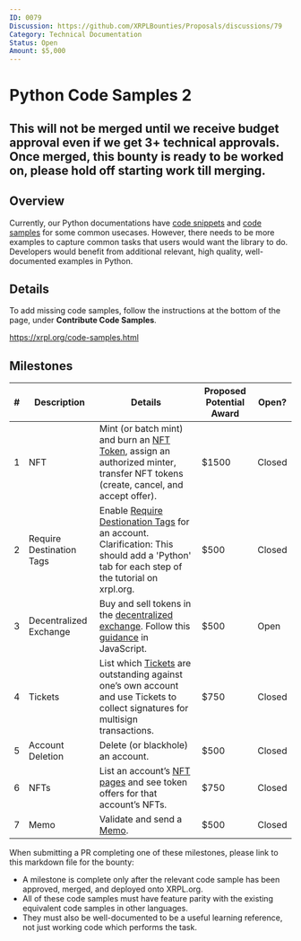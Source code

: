```yaml
---
ID: 0079
Discussion: https://github.com/XRPLBounties/Proposals/discussions/79
Category: Technical Documentation
Status: Open
Amount: $5,000
---
```


# Python Code Samples 2

## This will not be merged until we receive budget approval even if we get 3+ technical approvals. Once merged, this bounty is ready to be worked on, please hold off starting work till merging. ##

## Overview

Currently, our Python documentations have [code snippets](https://github.com/XRPLF/xrpl-py/tree/master/snippets) and [code samples](https://github.com/XRPLF/xrpl-dev-portal/tree/master/content/_code-samples) for some common usecases. However, there needs to be more examples to capture common tasks that users would want the library to do. Developers would benefit from additional relevant, high quality, well-documented examples in Python.

## Details

To add missing code samples, follow the instructions at the bottom of the page, under **Contribute Code Samples**.

https://xrpl.org/code-samples.html

## Milestones

| #   | Description              | Details                                                                                                                                                                                                    | Proposed Potential Award | Open? |
| --- | ------------------------ | ---------------------------------------------------------------------------------------------------------------------------------------------------------------------------------------------------------- | ------------------------ | ----- |
| 1   | NFT                      | Mint (or batch mint) and burn an [NFT Token](https://xrpl.org/non-fungible-tokens.html#non-fungible-tokens-overview), assign an authorized minter, transfer NFT tokens (create, cancel, and accept offer). | $1500                    | Closed  |
| 2   | Require Destination Tags | Enable [Require Destionation Tags](https://xrpl.org/require-destination-tags.html#require-destination-tags) for an account. Clarification: This should add a 'Python' tab for each step of the tutorial on xrpl.org.                                                                              | $500                     | Closed  |
| 3   | Decentralized Exchange   | Buy and sell tokens in the [decentralized exchange](https://xrpl.org/decentralized-exchange.html). Follow this [guidance](https://xrpl.org/trade-in-the-decentralized-exchange.html) in JavaScript.                     | $500                     | Open  |
| 4   | Tickets                  | List which [Tickets](https://xrpl.org/use-tickets.html) are outstanding against one’s own account and use Tickets to collect signatures for multisign transactions.                                        | $750                     | Closed  |
| 5   | Account Deletion         | Delete (or blackhole) an account.                                                                                                                                                                          | $500                     | Closed  |
| 6   | NFTs                     | List an account’s [NFT pages](https://xrpl.org/nftokenpage.html#nftokenpage) and see token offers for that account’s NFTs.                                                                                 | $750                     | Closed  |
| 7   | Memo                     | Validate and send a [Memo](https://xrpl.org/transaction-common-fields.html#memos-field).                                                                                                                   | $500                     | Closed  |

When submitting a PR completing one of these milestones, please link to this markdown file for the bounty:

- A milestone is complete only after the relevant code sample has been approved, merged, and deployed onto XRPL.org.
- All of these code samples must have feature parity with the existing equivalent code samples in other languages.
- They must also be well-documented to be a useful learning reference, not just working code which performs the task.
